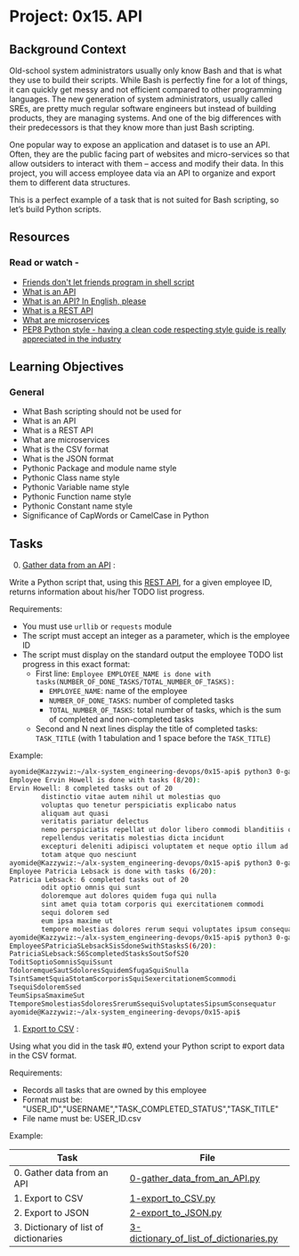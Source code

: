 # Project: 0x15. API

## Background Context

Old-school system administrators usually only know Bash and that is what they use to build their scripts. While Bash is perfectly fine for a lot of things, it can quickly get messy and not efficient compared to other programming languages. The new generation of system administrators, usually called SREs, are pretty much regular software engineers but instead of building products, they are managing systems. And one of the big differences with their predecessors is that they know more than just Bash scripting.

One popular way to expose an application and dataset is to use an API. Often, they are the public facing part of websites and micro-services so that allow outsiders to interact with them – access and modify their data. In this project, you will access employee data via an API to organize and export them to different data structures.

This is a perfect example of a task that is not suited for Bash scripting, so let’s build Python scripts.

## Resources

### Read or watch -

- [Friends don't let friends program in shell script](https://www.turnkeylinux.org/blog/friends-dont-let-friends-program-shell-script)
- [What is an API](https://www.webopedia.com/definitions/api/)
- [What is an API? In English, please](https://www.freecodecamp.org/news/what-is-an-api-in-english-please-b880a3214a82/)
- [What is a REST API](https://www.sitepoint.com/rest-api/)
- [What are microservices](https://smartbear.com/learn/api-design/microservices/)
- [PEP8 Python style - having a clean code respecting style guide is really appreciated in the industry](https://peps.python.org/pep-0008/)

## Learning Objectives

### General

- What Bash scripting should not be used for
- What is an API
- What is a REST API
- What are microservices
- What is the CSV format
- What is the JSON format
- Pythonic Package and module name style
- Pythonic Class name style
- Pythonic Variable name style
- Pythonic Function name style
- Pythonic Constant name style
- Significance of CapWords or CamelCase in Python

## Tasks

0. [Gather data from an API](./0-gather_data_from_an_API.py) :

Write a Python script that, using this [REST API](https://jsonplaceholder.typicode.com/), for a given employee ID, returns information about his/her TODO list progress.

Requirements:

- You must use `urllib` or `requests` module
- The script must accept an integer as a parameter, which is the employee ID
- The script must display on the standard output the employee TODO list progress in this exact format:
  - First line: `Employee EMPLOYEE_NAME is done with tasks(NUMBER_OF_DONE_TASKS/TOTAL_NUMBER_OF_TASKS):`
    - `EMPLOYEE_NAME`: name of the employee
    - `NUMBER_OF_DONE_TASKS`: number of completed tasks
    - `TOTAL_NUMBER_OF_TASKS`: total number of tasks, which is the sum of completed and non-completed tasks
  - Second and N next lines display the title of completed tasks: `TASK_TITLE` (with 1 tabulation and 1 space before the `TASK_TITLE`)

Example:

```sh
ayomide@Kazzywiz:~/alx-system_engineering-devops/0x15-api$ python3 0-gather_data_from_an_API.py 2
Employee Ervin Howell is done with tasks (8/20):
Ervin Howell: 8 completed tasks out of 20
        distinctio vitae autem nihil ut molestias quo
        voluptas quo tenetur perspiciatis explicabo natus
        aliquam aut quasi
        veritatis pariatur delectus
        nemo perspiciatis repellat ut dolor libero commodi blanditiis omnis
        repellendus veritatis molestias dicta incidunt
        excepturi deleniti adipisci voluptatem et neque optio illum ad
        totam atque quo nesciunt
ayomide@Kazzywiz:~/alx-system_engineering-devops/0x15-api$ python3 0-gather_data_from_an_API.py 4
Employee Patricia Lebsack is done with tasks (6/20):
Patricia Lebsack: 6 completed tasks out of 20
        odit optio omnis qui sunt
        doloremque aut dolores quidem fuga qui nulla
        sint amet quia totam corporis qui exercitationem commodi
        sequi dolorem sed
        eum ipsa maxime ut
        tempore molestias dolores rerum sequi voluptates ipsum consequatur
ayomide@Kazzywiz:~/alx-system_engineering-devops/0x15-api$ python3 0-gather_data_from_an_API.py 4 | tr " " "S" | tr "\t" "T"
EmployeeSPatriciaSLebsackSisSdoneSwithStasksS(6/20):
PatriciaSLebsack:S6ScompletedStasksSoutSofS20
ToditSoptioSomnisSquiSsunt
TdoloremqueSautSdoloresSquidemSfugaSquiSnulla
TsintSametSquiaStotamScorporisSquiSexercitationemScommodi
TsequiSdoloremSsed
TeumSipsaSmaximeSut
TtemporeSmolestiasSdoloresSrerumSsequiSvoluptatesSipsumSconsequatur
ayomide@Kazzywiz:~/alx-system_engineering-devops/0x15-api$
```

1. [Export to CSV](./1-export_to_CSV.py) :

Using what you did in the task #0, extend your Python script to export data in the CSV format.

Requirements:

- Records all tasks that are owned by this employee
- Format must be: "USER_ID","USERNAME","TASK_COMPLETED_STATUS","TASK_TITLE"
- File name must be: USER_ID.csv

Example:

| Task                                  | File                                                                                 |
| ------------------------------------- | ------------------------------------------------------------------------------------ |
| 0. Gather data from an API            | [0-gather_data_from_an_API.py](./0-gather_data_from_an_API.py)                       |
| 1. Export to CSV                      | [1-export_to_CSV.py](./1-export_to_CSV.py)                                           |
| 2. Export to JSON                     | [2-export_to_JSON.py](./2-export_to_JSON.py)                                         |
| 3. Dictionary of list of dictionaries | [3-dictionary_of_list_of_dictionaries.py](./3-dictionary_of_list_of_dictionaries.py) |
